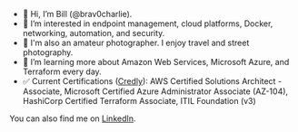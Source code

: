 - 👋 Hi, I’m Bill (@brav0charlie).
- 👀 I’m interested in endpoint management, cloud platforms, Docker, networking, automation, and security.
- 📸 I'm also an amateur photographer. I enjoy travel and street photography.
- 🌱 I’m learning more about Amazon Web Services, Microsoft Azure, and Terraform every day.
- ✅ Current Certifications ([Credly](https://www.credly.com/users/billclark/badges)): AWS Certified Solutions Architect - Associate, Microsoft Certified Azure Administrator Associate (AZ-104), HashiCorp Certified Terraform Associate, ITIL Foundation (v3)

You can also find me on [LinkedIn](https://linkedin.com/in/clarkbill).

<!---
brav0charlie/brav0charlie is a ✨ special ✨ repository because its `README.md` (this file) appears on your GitHub profile.
You can click the Preview link to take a look at your changes.
--->
